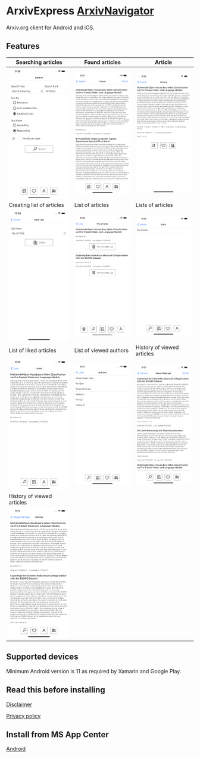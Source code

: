# ArxivExpress [ArxivNavigator](/ArxivNavigator)

Arxiv.org client for Android and iOS.

<link rel="shortcut icon" href="favicon.ico">

## Features

Searching articles|Found articles|Article
---|---|---
![Searching articles](<./ArxivExpress/Screenshots/Simulator Screen Shot - iPhone 13 Pro Max - 2022-07-17 at 21.38.29.png> "Searching articles")|![Found articles](<./ArxivExpress/Screenshots/Simulator Screen Shot - iPhone 13 Pro Max - 2022-07-18 at 08.51.06.png> "Found articles")|![Article](<./ArxivExpress/Screenshots/Simulator Screen Shot - iPhone 13 Pro Max - 2022-07-18 at 08.52.10.png> "Article")
Creating list of articles|List of articles|Lists of articles
![Creating list of articles](<./ArxivExpress/Screenshots/Simulator Screen Shot - iPhone 13 Pro Max - 2022-07-18 at 10.58.28.png> "Creating list of articles")|![List of articles](<./ArxivExpress/Screenshots/Simulator Screen Shot - iPhone 13 Pro Max - 2022-07-22 at 21.56.06.png> "List of articles")|![Lists of articles](<./ArxivExpress/Screenshots/Simulator Screen Shot - iPhone 13 Pro Max - 2022-07-22 at 21.55.34.png> "Lists of articles")
List of liked articles|List of viewed authors|History of viewed articles
![List of liked articles](<./ArxivExpress/Screenshots/Simulator Screen Shot - iPhone 13 Pro Max - 2022-07-22 at 21.56.53.png> "List of liked articles")|![List of viewed authors](<./ArxivExpress/Screenshots/Simulator Screen Shot - iPhone 13 Pro Max - 2022-07-22 at 21.57.05.png> "List of viewed authors")|![List of articles by author](<./ArxivExpress/Screenshots/Simulator Screen Shot - iPhone 13 Pro Max - 2022-07-22 at 21.57.21.png> "List of articles by author")
History of viewed articles||
![History of viewed articles](<./ArxivExpress/Screenshots/Simulator Screen Shot - iPhone 13 Pro Max - 2022-07-22 at 21.57.46.png> "History of viewed articles")||

## Supported devices

Minimum Android version is 11 as required by Xamarin and Google Play.

## Read this before installing

[Disclaimer](DISCLAIMER.md) 

[Privacy policy](PRIVACY_POLICY.html)

## Install from MS App Center

[Android](https://install.appcenter.ms/users/dvmorozov/apps/arxivexpress-2/distribution_groups/public)
